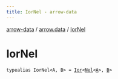 ```yaml
---
title: IorNel - arrow-data
---
```


[arrow-data](../index.html) / [arrow.data](index.html) / [IorNel](./-ior-nel.html)

# IorNel

`typealias IorNel<A, B> = `[`Ior`](-ior/index.html)`<`[`Nel`](-nel.html)`<`[`A`](-ior-nel.html#A)`>, `[`B`](-ior-nel.html#B)`>`